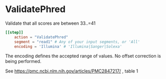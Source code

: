 # ValidatePhred

Validate that all scores are between 33..=41

```toml
[[step]]
    action = "ValidatePhred"
    segment = "read1" # Any of your input segments, or 'All'
    encoding = 'Illumina' # 'Illumina|Sanger|Solexa'
```

The encoding defines the accepted range of values.
No offset correction is being performed.


See https://pmc.ncbi.nlm.nih.gov/articles/PMC2847217/ , table 1
